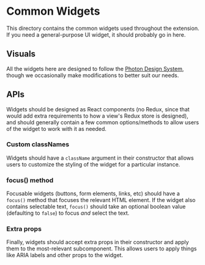 # Common Widgets

This directory contains the common widgets used throughout the extension. If you need a general-purpose UI widget, it should probably go in here.

## Visuals

All the widgets here are designed to follow the [Photon Design System][photon], though we occasionally make modifications to better suit our needs.

## APIs

Widgets should be designed as React components (no Redux, since that would add extra requirements to how a view's Redux store is designed), and should generally contain a few common options/methods to allow users of the widget to work with it as needed.

### Custom classNames

Widgets should have a `className` argument in their constructor that allows users to customize the styling of the widget for a particular instance.

### focus() method

Focusable widgets (buttons, form elements, links, etc) should have a `focus()` method that focuses the relevant HTML element. If the widget also contains selectable text, `focus()` should take an optional boolean value (defaulting to `false`) to focus *and* select the text.

### Extra props

Finally, widgets should accept extra props in their constructor and apply them to the most-relevant subcomponent. This allows users to apply things like ARIA labels and other props to the widget.

[photon]: https://design.firefox.com/photon/welcome.html
